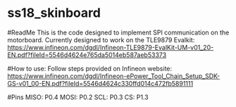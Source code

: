 # ss18_skinboard
#ReadMe
This is the code designed to implement SPI communication on the motorboard.
Currently designed to work on the TLE9879 Evalkit: https://www.infineon.com/dgdl/Infineon-TLE9879-EvalKit-UM-v01_20-EN.pdf?fileId=5546d4624e765da5014eb587aeb53373

#How to use:
Follow steps provided on Infineon website:
https://www.infineon.com/dgdl/Infineon-ePower_Tool_Chain_Setup_SDK-GS-v01_00-EN.pdf?fileId=5546d4624c330ffd014c472fb5891111

#Pins
MISO:	P0.4
MOSI:	P0.2
SCL:	P0.3
CS:	P1.3